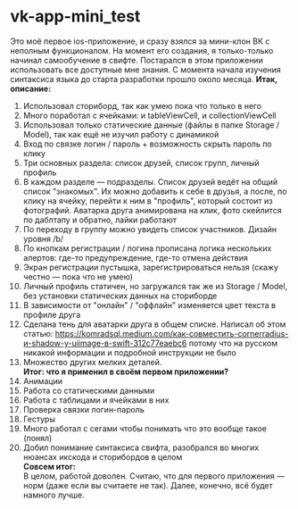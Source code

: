 # vk-app-mini_test
Это моё первое ios-приложение, и сразу взялся за мини-клон ВК с неполным функционалом. На момент его создания, я только-только начинал самообучение в свифте. Постарался в этом приложении использовать все доступные мне знания. С момента начала изучения синтаксиса языка до старта разработки прошло около месяца. **Итак, описание:**  
1. Использовал сториборд, так как умею пока что только в него  
2. Много поработал с ячейками: и tableViewCell, и collectionViewCell  
3. Использовал только статические данные (файлы в папке Storage / Model), так как ещё не изучил работу с динамикой  
4. Вход по связке логин / пароль + возможность скрыть пароль по клику  
5. Три основных раздела: список друзей, список групп, личный профиль  
6. В каждом разделе — подразделы. Список друзей ведёт на общий список "знакомых". Их можно добавить к себе в друзья, а после, по клику на ячейку, перейти к ним в "профиль", который состоит из фотографий. Аватарка друга анимирована на клик, фото скейлится по даблтапу и обратно, лайки работают  
7. По переходу в группу можно увидеть список участников. Дизайн уровня /b/  
8. По кнопкам регистрации / логина прописана логика нескольких алертов: где-то предупреждение, где-то отмена действия  
9. Экран регистрации пустышка, зарегистрироваться нельзя (скажу честно — пока что не умею)  
10. Личный профиль статичен, но загружался так же из Storage / Model, без установки статических данных на сториборде  
11. В зависимости от "онлайн" / "оффлайн" изменяется цвет текста в профиле друга  
12. Сделана тень для аватарки друга в общем списке. Написал об этом статью: https://komradsql.medium.com/как-совместить-cornerradius-и-shadow-у-uiimage-в-swift-312c77eaebc6 потому что на русском никакой информации и подробной инструкции не было  
13. Множество других мелких деталей.  
**Итог: что я применил в своём первом приложении?**  
1. Анимации  
2. Работа со статическими данными  
3. Работа с таблицами и ячейками в них  
4. Проверка связки логин-пароль  
5. Гестуры  
6. Много работал с сегами чтобы понимать что это вообще такое (понял)  
7. Добил понимание синтаксиса свифта, разобрался во многих нюансах икскода и сторибордов в целом  
**Совсем итог:**  
В целом, работой доволен. Считаю, что для первого приложения — норм (даже если вы считаете не так). Далее, конечно, всё будет намного лучше.
